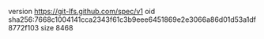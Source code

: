 version https://git-lfs.github.com/spec/v1
oid sha256:7668c1004141cca2343f61c3b9eee6451869e2e3066a86d01d53a1df8772f103
size 8468
